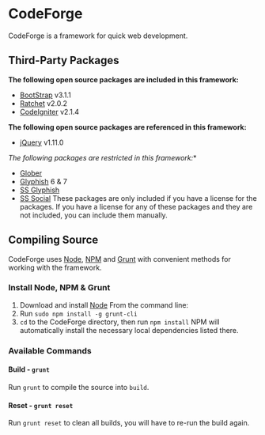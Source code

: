 # CodeForge
CodeForge is a framework for quick web development.

## Third-Party Packages
**The following open source packages are included in this framework:**
- [BootStrap](https://github.com/twbs/bootstrap) v3.1.1
- [Ratchet](https://github.com/twbs/ratchet) v2.0.2
- [CodeIgniter](https://github.com/EllisLab/CodeIgniter) v2.1.4

**The following open source packages are referenced in this framework:**
- [jQuery](https://github.com/jquery/jquery) v1.11.0

**The following packages are restricted in this framework*:**
- [Glober](http://fontfabric.com/glober-free-font/)
- [Glyphish](http://www.glyphish.com) 6 & 7
- [SS Glyphish](http://symbolset.com/icons/glyphish)
- [SS Social](http://symbolset.com/icons/social-regular)
These packages are only included if you have a license for the packages.
If you have a license for any of these packages and they are not included, you can include them manually.

## Compiling Source
CodeForge uses [Node](http://nodejs.org), [NPM](https://www.npmjs.org) and [Grunt](http://gruntjs.com) with convenient methods for working with the framework.

### Install Node, NPM & Grunt
1. Download and install [Node](http://nodejs.org)
From the command line:
2. Run `sudo npm install -g grunt-cli`
3. `cd` to the CodeForge directory, then run `npm install`
NPM will automatically install the necessary local dependencies listed there.

### Available Commands

#### Build - `grunt`
Run `grunt` to compile the source into `build`.

#### Reset - `grunt reset`
Run `grunt reset` to clean all builds, you will have to re-run the build again.